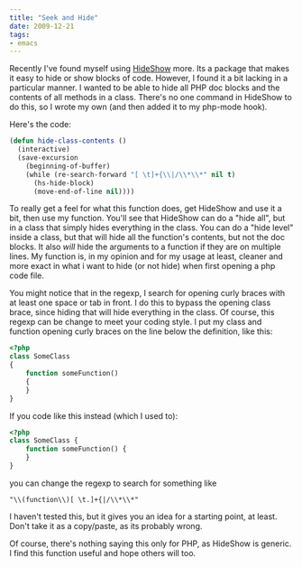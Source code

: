 ```yaml
---
title: "Seek and Hide"
date: 2009-12-21
tags:
- emacs
---
```

Recently I've found myself using [HideShow](http://www.emacswiki.org/emacs/HideShow) more. Its a package that makes it easy to hide or show blocks of code. However, I found it a bit lacking in a particular manner. I wanted to be able to hide all PHP doc blocks and the contents of all methods in a class. There's no one command in HideShow to do this, so I wrote my own (and then added it to my php-mode hook).
<!--more-->
 Here's the code:

```cl
(defun hide-class-contents ()
  (interactive)
  (save-excursion
    (beginning-of-buffer)
    (while (re-search-forward "[ \t]+{\\|/\\*\\*" nil t)
      (hs-hide-block)
      (move-end-of-line nil))))
```

To really get a feel for what this function does, get HideShow and use it a bit, then use my function. You'll see that HideShow can do a "hide all", but in a class that simply hides everything in the class. You can do a "hide level" inside a class, but that will hide all the function's contents, but not the doc blocks. It also *will* hide the arguments to a function if they are on multiple lines. My function is, in my opinion and for my usage at least, cleaner and more exact in what i want to hide (or not hide) when first opening a php code file.

You might notice that in the regexp, I search for opening curly braces with at least one space or tab in front. I do this to bypass the opening class brace, since hiding that will hide everything in the class. Of course, this regexp can be change to meet your coding style. I put my class and function opening curly braces on the line below the definition, like this:

```php
<?php
class SomeClass
{
    function someFunction()
    {
    }
}
```

If you code like this instead (which I used to):

```php
<?php
class SomeClass {
    function someFunction() {
    }
}
```

you can change the regexp to search for something like

```
"\\(function\\)[ \t.]+{|/\\*\\*"
```

I haven't tested this, but it gives you an idea for a starting point, at least. Don't take it as a copy/paste, as its probably wrong.

Of course, there's nothing saying this only for PHP, as HideShow is generic. I find this function useful and hope others will too.
